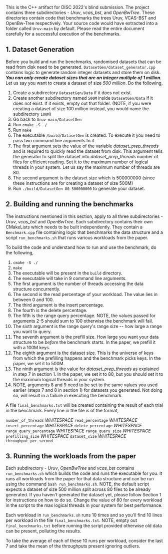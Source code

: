 This is the C++ artifact for DISC 2022's blind submission. The project
contains three subdirectories - _Uruv_, _vcas_bst_, and _OpenBwTree_. These directories
contain code that benchmarks the trees Uruv, VCAS-BST and OpenBw-Tree
respectively. Your source code would have extracted into a folder 
called `Uruv-main` by default. Please read the entire document 
carefully for a successful execution of the benchmarks.

## 1. Dataset Generation
Before you build and run the benchmarks, randomised datasets 
that can be read from disk need to be generated. `DatasetGen/dataset_generator.cpp`
contains logic to generate random integer datasets and store them 
on disk. _**You can only create dataset sizes that are an integer multiple of 1 million**_.
Let us say you want to create a dataset of size _500 million_. Do the following,
1. Create a subdirectory `DatasetGen/Data` if it does not exist. 
2. Create another subdirectory named `500M` inside `DatasetGen/Data` if it
does not exist. If it exists, empty out that folder. (NOTE, if you were 
creating a dataset of size 100 million instead, you would name 
the subdirectory `100M`)
3. Go back to `Uruv-main/DatasetGen`
4. Run `cmake -S ./`
5. Run `make`
6. The executable `/build/DatasetGen` is created. To execute it you 
need to pass two command line arguments to it. 
7. The first argument sets the value of the variable _dataset_prep_threads_
and is required to quickly read the dataset from disk. This argument 
tells the generator to split the dataset into _dataset_prep_threads_ 
number of files for efficient reading. Set it to the
maximum number of logical threads in your system. Let us say the 
maximum number of threads are 80.
8. The second argument is the dataset size which is 500000000 (since
these instructions are for creating a dataset of size 500M)
9. Run `./build/DatasetGen 80 500000000` to generate your dataset.

## 2. Building and running the benchmarks
The instructions mentioned in this section, apply to all three subdirectories - 
_Uruv_, _vcas_bst_ and _OpenBwTree_. Each subdirectory contains 
their own CMakeLists which needs to be built independently. They 
contain a `Benchmark.cpp` file containing logic that benchmarks the
data structure and a script `run_benchmarks.sh` that runs various
workloads from the paper.

To build the code and understand how to run and use the benchmark, 
do the following,
1. `cmake -S ./`
2. `make`
3. The executable will be present in the `build` directory.
4. The executable will take in 9 command line arguments. 
5. The first argument is the number of threads accessing the data structure
concurrently.
6. The second is the read percentage of your workload. The value lies
in between 0 and 100.
7. The third argument is the insert percentage.
8. The fourth is the delete percentage.
9. The fifth is the range query percentage. NOTE, the values passed 
for arguments 2-5 should sum to 100 otherwise the benchmark will fail.
10. The sixth argument is the range query's range size -- how large a
range you want to query.
11. The seventh argument is the prefill size. How large you want
your data structure to be _before_ the benchmark starts. In the paper, 
we prefill it with a 100M keys.
12. The eighth argument is the dataset size. This is the universe of keys
from which the prefilling happens and the benchmark picks keys. In
the paper, we set it to 500M.
13. The ninth argument is the value for _dataset_prep_threads_ as
explained in step 7 in section 1. In the paper, we set it to 80, but 
you should set it to the maximum logical threads in your system.
14. NOTE, arguments 8 and 9 need to be set to the same values you used
earlier (steps 7 and 8 in section 1) for datasets you generated. Not doing so, will result in a
failure in executing the benchmark.

A file `final_benchmarks.txt` will be created
containing the result of each trial in the benchmark. Every line in
the file is of the format,

`number_of_threads` _WHITESPACE_ `read_percentage` _WHITESPACE_ `insert_percentage` _WHITESPACE_
`delete_percentage` _WHITESPACE_ `range_query_percentage` _WHITESPACE_
`range_query_size` _WHITESPACE_ `prefilling_size` _WHITESPACE_ `dataset_size`
_WHITESPACE_ `throughput_per_second`

## 3. Running the workloads from the paper
Each subdirectory - _Uruv_, *OpenBwTree* and _vcas_bst_ contains `run_benchmarks.sh` 
which builds the code and runs the executable for you. It runs all 
workloads from the paper for that data structure and can be run using the command
`bash run_benchmarks.sh`. NOTE, the default script expects a dataset
of size 500 million split across 80 files to be already generated. If
you haven't generated the dataset yet, please follow Section 1 for
instructions on how to do so. Change the value of 80 for every workload 
in the script to the max logical threads in your system for best 
performance.

Each workload in `run_benchmarks.sh` runs 10 times and so you'll
find 10 lines per workload in the file `final_benchmarks.txt`. NOTE,
empty out `final_benchmarks.txt` before running the script provided
otherwise old data can be present, polluting the results.

To take the average of each of these 10 runs per workload, consider
the last 7 and take the mean of the throughputs present ignoring
outliers.